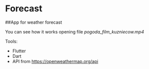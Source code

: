 # Forecast
 ##App for weather forecast
 
 You can see how it works opening file *pogoda_film_kuzniecow.mp4*

Tools:
* Flutter
* Dart
* API from https://openweathermap.org/api
